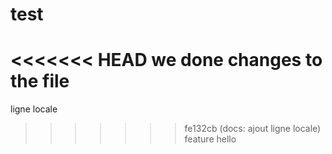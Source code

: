# test
<<<<<<< HEAD
we done changes to the file
=======
ligne locale
>>>>>>> fe132cb (docs: ajout ligne locale)
feature hello
